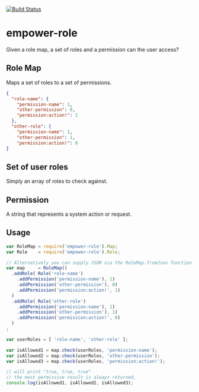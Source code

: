 [![Build Status](https://travis-ci.org/scull7/empower-role.svg?branch=master)](https://travis-ci.org/scull7/empower-role)

# empower-role
Given a role map, a set of roles and a permission can the user access?

## Role Map
Maps a set of roles to a set of permissions.

```json
{
  "role-name": {
    "permission-name": 1,
    "other-permission": 0,
    "permission:action!": 1
  },
  "other-role": {
    "permission-name": 1,
    "other-permission": 1,
    "permission:action!": 0
}
```

## Set of user roles
Simply an array of roles to check against.

## Permission
A string that represents a system action or request.

## Usage

```javascript
var RoleMap = require('empower-role').Map;
var Role    = require('empower-role').Role;

// Alternatively you can supply JSON via the RoleMap.fromJson function.
var map     = RoleMap()
  .addRole( Role('role-name')
    .addPermission('permission-name'), 1)
    .addPermission('other-permission'), 0)
    .addPermission('permission:action!', 1)
  )
  .addRole( Role('other-role')
    .addPermission('permission-name'), 1)
    .addPermission('other-permission'), 1)
    .addPermission('permission:action!', 0)
  )
;

var userRoles = [ 'role-name', 'other-role' ];

var isAllowed1 = map.check(userRoles, 'permission-name');
var isAllowed2 = map.check(userRoles, 'other-permission');
var isAllowed3 = map.check(userRoles, 'permission:action!');

// will print "true, true, true"
// the most permissive result is always returned.
console.log(isAllowed1, isAllowed2, isAllowed3);

```
